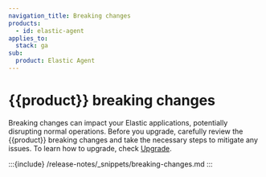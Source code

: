 ```yaml
---
navigation_title: Breaking changes
products:
  - id: elastic-agent
applies_to:
  stack: ga
sub:
  product: Elastic Agent
---
```


# {{product}} breaking changes

Breaking changes can impact your Elastic applications, potentially disrupting normal operations. Before you upgrade, carefully review the {{product}} breaking changes and take the necessary steps to mitigate any issues. To learn how to upgrade, check [Upgrade](docs-content://deploy-manage/upgrade.md).

:::{include} /release-notes/_snippets/breaking-changes.md
:::
